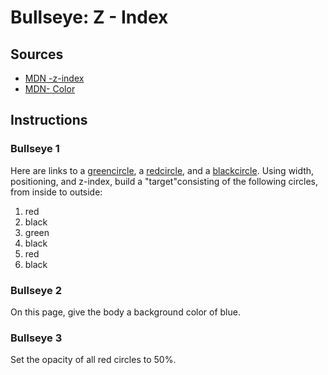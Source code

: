 # Bullseye:  Z - Index

## Sources

- [MDN​ ​-​ ​z-index](https://developer.mozilla.org/en-US/docs/Web/CSS/z-index)
- [MDN​ ​-​ ​Color](https://developer.mozilla.org/en-US/docs/Web/CSS/color)

## Instructions

### Bullseye​ ​1

Here​ ​are​ ​links​ ​to​ ​a​ ​[green​ ​circle](https://upload.wikimedia.org/wikipedia/commons/thumb/7/7a/LACMTA_Circle_Green_Line.svg/2000px-LACMTA_Circle_Green_Line.svg.png)​,​ ​a​ ​[red​ ​circle](http://www.emoji.co.uk/files/mozilla-emojis/symbols-mozilla/12152-large-red-circle.png)​,​ ​and​ ​a​ ​[black​ ​circle](http://london-photography-diary.com/wp-content/uploads/2015/07/black-circle-mask-to-fill-compass-outline-2.png)​.​ ​Using​ ​width, positioning,​ ​and​ ​z-index,​ ​build​ ​a​ ​"target"​ ​consisting​ ​of​ ​the​ ​following​ circles,​ ​from​ ​inside​ ​to outside:

1. red
2. black
3. green
4. black
5. red
6. black

### Bullseye​ ​2

On​ ​this​ ​page,​ ​give​ ​the​ ​body​ ​a​ ​background​ ​color​ ​of​ ​blue.

### Bullseye​ ​3

Set​ ​the​ ​opacity​ ​of​ ​all​ ​red​ ​circles​ ​to​ ​50%.